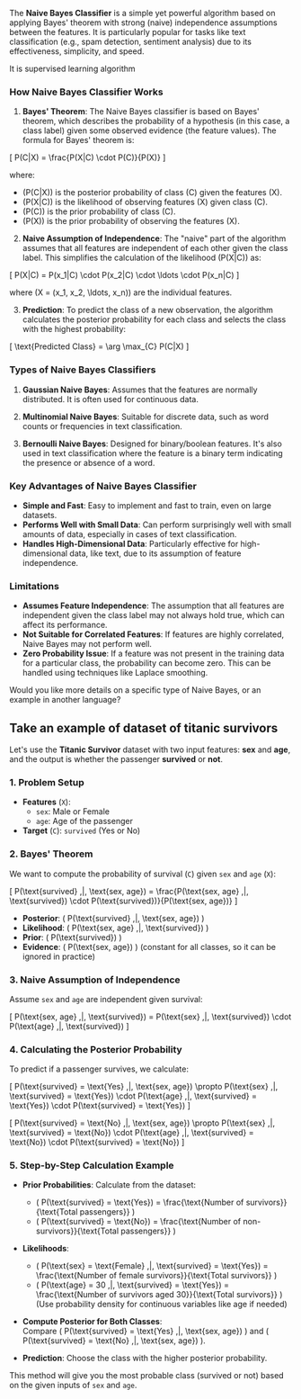 The **Naive Bayes Classifier** is a simple yet powerful algorithm based on applying Bayes' theorem with strong (naive) independence assumptions between the features. It is particularly popular for tasks like text classification (e.g., spam detection, sentiment analysis) due to its effectiveness, simplicity, and speed.

It is supervised learning algorithm

### How Naive Bayes Classifier Works

1. **Bayes' Theorem**: The Naive Bayes classifier is based on Bayes' theorem, which describes the probability of a hypothesis (in this case, a class label) given some observed evidence (the feature values). The formula for Bayes' theorem is:

\[
P(C|X) = \frac{P(X|C) \cdot P(C)}{P(X)}
\]


where:
- \(P(C|X)\) is the posterior probability of class \(C\) given the features \(X\).
- \(P(X|C)\) is the likelihood of observing features \(X\) given class \(C\).
- \(P(C)\) is the prior probability of class \(C\).
- \(P(X)\) is the prior probability of observing the features \(X\).

2. **Naive Assumption of Independence**: The "naive" part of the algorithm assumes that all features are independent of each other given the class label. This simplifies the calculation of the likelihood \(P(X|C)\) as:

\[
P(X|C) = P(x_1|C) \cdot P(x_2|C) \cdot \ldots \cdot P(x_n|C)
\]

where \(X = (x_1, x_2, \ldots, x_n)\) are the individual features.

3. **Prediction**: To predict the class of a new observation, the algorithm calculates the posterior probability for each class and selects the class with the highest probability:

\[
\text{Predicted Class} = \arg \max_{C} P(C|X)
\]

### Types of Naive Bayes Classifiers

1. **Gaussian Naive Bayes**: Assumes that the features are normally distributed. It is often used for continuous data.

2. **Multinomial Naive Bayes**: Suitable for discrete data, such as word counts or frequencies in text classification.

3. **Bernoulli Naive Bayes**: Designed for binary/boolean features. It's also used in text classification where the feature is a binary term indicating the presence or absence of a word.







### Key Advantages of Naive Bayes Classifier

- **Simple and Fast**: Easy to implement and fast to train, even on large datasets.
- **Performs Well with Small Data**: Can perform surprisingly well with small amounts of data, especially in cases of text classification.
- **Handles High-Dimensional Data**: Particularly effective for high-dimensional data, like text, due to its assumption of feature independence.

### Limitations

- **Assumes Feature Independence**: The assumption that all features are independent given the class label may not always hold true, which can affect its performance.
- **Not Suitable for Correlated Features**: If features are highly correlated, Naive Bayes may not perform well.
- **Zero Probability Issue**: If a feature was not present in the training data for a particular class, the probability can become zero. This can be handled using techniques like Laplace smoothing.

Would you like more details on a specific type of Naive Bayes, or an example in another language?


## Take an example of dataset of titanic survivors
Let's use the **Titanic Survivor** dataset with two input features: **sex** and **age**, and the output is whether the passenger **survived** or **not**.

### 1. **Problem Setup**

- **Features** (`X`):
    - `sex`: Male or Female
    - `age`: Age of the passenger
- **Target** (`C`): `survived` (Yes or No)

### 2. **Bayes' Theorem**

We want to compute the probability of survival (`C`) given `sex` and `age` (`X`):

\[
P(\text{survived} \,|\, \text{sex, age}) = \frac{P(\text{sex, age} \,|\, \text{survived}) \cdot P(\text{survived})}{P(\text{sex, age})}
\]

- **Posterior**: \( P(\text{survived} \,|\, \text{sex, age}) \)
- **Likelihood**: \( P(\text{sex, age} \,|\, \text{survived}) \)
- **Prior**: \( P(\text{survived}) \)
- **Evidence**: \( P(\text{sex, age}) \) (constant for all classes, so it can be ignored in practice)

### 3. **Naive Assumption of Independence**

Assume `sex` and `age` are independent given survival:

\[
P(\text{sex, age} \,|\, \text{survived}) = P(\text{sex} \,|\, \text{survived}) \cdot P(\text{age} \,|\, \text{survived})
\]

### 4. **Calculating the Posterior Probability**

To predict if a passenger survives, we calculate:

\[
P(\text{survived} = \text{Yes} \,|\, \text{sex, age}) \propto P(\text{sex} \,|\, \text{survived} = \text{Yes}) \cdot P(\text{age} \,|\, \text{survived} = \text{Yes}) \cdot P(\text{survived} = \text{Yes})
\]

\[
P(\text{survived} = \text{No} \,|\, \text{sex, age}) \propto P(\text{sex} \,|\, \text{survived} = \text{No}) \cdot P(\text{age} \,|\, \text{survived} = \text{No}) \cdot P(\text{survived} = \text{No})
\]

### 5. **Step-by-Step Calculation Example**

- **Prior Probabilities**: Calculate from the dataset:
    - \( P(\text{survived} = \text{Yes}) = \frac{\text{Number of survivors}}{\text{Total passengers}} \)
    - \( P(\text{survived} = \text{No}) = \frac{\text{Number of non-survivors}}{\text{Total passengers}} \)

- **Likelihoods**:
    - \( P(\text{sex} = \text{Female} \,|\, \text{survived} = \text{Yes}) = \frac{\text{Number of female survivors}}{\text{Total survivors}} \)
    - \( P(\text{age} = 30 \,|\, \text{survived} = \text{Yes}) = \frac{\text{Number of survivors aged 30}}{\text{Total survivors}} \)  
      (Use probability density for continuous variables like age if needed)

- **Compute Posterior for Both Classes**:  
  Compare \( P(\text{survived} = \text{Yes} \,|\, \text{sex, age}) \) and \( P(\text{survived} = \text{No} \,|\, \text{sex, age}) \).

- **Prediction**: Choose the class with the higher posterior probability.

This method will give you the most probable class (survived or not) based on the given inputs of `sex` and `age`.